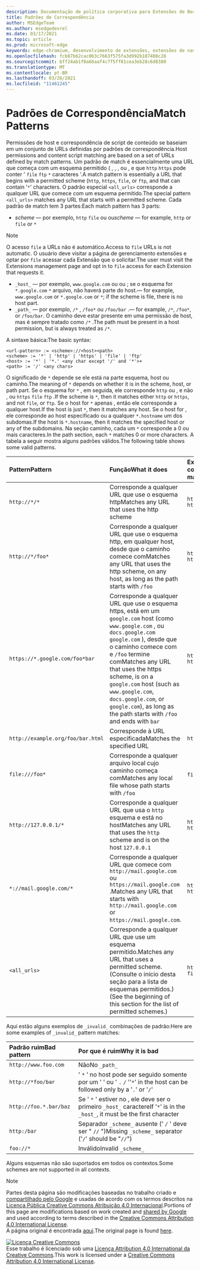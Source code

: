 ```yaml
---
description: Documentação de política corporativa para Extensões de Borda (Chromium).
title: Padrões de Correspondência
author: MSEdgeTeam
ms.author: msedgedevrel
ms.date: 03/17/2021
ms.topic: article
ms.prod: microsoft-edge
keywords: edge-chromium, desenvolvimento de extensões, extensões de navegador, complementos, partner center, desenvolvedor
ms.openlocfilehash: fcb87b62cac063c7663f575fa3d992b187408c28
ms.sourcegitcommit: bff24ab1f0a66aaf4c7f5ff81cea3eb28c6d8380
ms.translationtype: MT
ms.contentlocale: pt-BR
ms.lasthandoff: 03/26/2021
ms.locfileid: "11461245"
---
```

<!-- Copyright A. W. Fuchs

   Licensed under the Apache License, Version 2.0 (the "License");
   you may not use this file except in compliance with the License.
   You may obtain a copy of the License at

       https://www.apache.org/licenses/LICENSE-2.0

   Unless required by applicable law or agreed to in writing, software
   distributed under the License is distributed on an "AS IS" BASIS,
   WITHOUT WARRANTIES OR CONDITIONS OF ANY KIND, either express or implied.
   See the License for the specific language governing permissions and
   limitations under the License.  -->  
# <a name="match-patterns"></a><span data-ttu-id="aab48-104">Padrões de Correspondência</span><span class="sxs-lookup"><span data-stu-id="aab48-104">Match Patterns</span></span>

<span data-ttu-id="aab48-105">Permissões de host e correspondência de script de conteúdo se baseiam em um conjunto de URLs definidas por padrões de correspondência.</span><span class="sxs-lookup"><span data-stu-id="aab48-105">Host permissions and content script matching are based on a set of URLs defined by match patterns.</span></span>  <span data-ttu-id="aab48-106">Um padrão de match é essencialmente uma URL que começa com um esquema permitido ( , , , ou , e que `http` `https` pode conter ' `file` `ftp` `*` caracteres '.</span><span class="sxs-lookup"><span data-stu-id="aab48-106">A match pattern is essentially a URL that begins with a permitted scheme (`http`, `https`, `file`, or `ftp`, and that can contain '`*`' characters.</span></span>  <span data-ttu-id="aab48-107">O padrão especial `<all_urls>` corresponde a qualquer URL que comece com um esquema permitido.</span><span class="sxs-lookup"><span data-stu-id="aab48-107">The special pattern `<all_urls>` matches any URL that starts with a permitted scheme.</span></span>  <span data-ttu-id="aab48-108">Cada padrão de match tem 3 partes:</span><span class="sxs-lookup"><span data-stu-id="aab48-108">Each match pattern has 3 parts:</span></span>  

*   <span data-ttu-id="aab48-109">_scheme_ — por exemplo, `http` `file` ou ou</span><span class="sxs-lookup"><span data-stu-id="aab48-109">_scheme_ — for example, `http` or `file` or</span></span> `*`  

> [!NOTE]
> <span data-ttu-id="aab48-110">O acesso `file` a URLs não é automático.</span><span class="sxs-lookup"><span data-stu-id="aab48-110">Access to `file` URLs is not automatic.</span></span>  <span data-ttu-id="aab48-111">O usuário deve visitar a página de gerenciamento extensões e optar por `file` acessar cada Extensão que o solicitar.</span><span class="sxs-lookup"><span data-stu-id="aab48-111">The user must visit the Extensions management page and opt in to `file` access for each Extension that requests it.</span></span>  

*   `_host_` <span data-ttu-id="aab48-112">— por exemplo, `www.google.com` ou ou ; se o esquema for `*.google.com` `*` arquivo, não haverá parte do host.</span><span class="sxs-lookup"><span data-stu-id="aab48-112">— for example, `www.google.com` or `*.google.com` or `*`; if the scheme is file, there is no host part.</span></span>  
*   `_path_` <span data-ttu-id="aab48-113">— por exemplo, `/*` , `/foo*` ou `/foo/bar` .</span><span class="sxs-lookup"><span data-stu-id="aab48-113">— for example, `/*`, `/foo*`, or `/foo/bar`.</span></span>  <span data-ttu-id="aab48-114">O caminho deve estar presente em uma permissão de host, mas é sempre tratado como `/*` .</span><span class="sxs-lookup"><span data-stu-id="aab48-114">The path must be present in a host permission, but is always treated as `/*`.</span></span>  

<span data-ttu-id="aab48-115">A sintaxe básica:</span><span class="sxs-lookup"><span data-stu-id="aab48-115">The basic syntax:</span></span>  

```shell
<url-pattern> := <scheme>://<host><path>
<scheme> := '*' | 'http' | 'https' | 'file' | 'ftp'
<host> := '*' | '*.' <any char except '/' and '*'>+
<path> := '/' <any chars>
```  

<span data-ttu-id="aab48-116">O significado de `*` depende se ele está na parte esquema, host ou caminho.</span><span class="sxs-lookup"><span data-stu-id="aab48-116">The meaning of `*` depends on whether it is in the scheme, host, or path part.</span></span>  <span data-ttu-id="aab48-117">Se o esquema for `*` , em seguida, ele corresponde `http` ou , e não , ou `https` `file` `ftp` .</span><span class="sxs-lookup"><span data-stu-id="aab48-117">If the scheme is `*`, then it matches either `http` or `https`, and not `file`, or `ftp`.</span></span>  <span data-ttu-id="aab48-118">Se o host for `*` apenas , então ele corresponde a qualquer host.</span><span class="sxs-lookup"><span data-stu-id="aab48-118">If the host is just `*`, then it matches any host.</span></span> <span data-ttu-id="aab48-119">Se o host for , ele corresponde ao host especificado ou a qualquer `*.hostname` um dos subdomas.</span><span class="sxs-lookup"><span data-stu-id="aab48-119">If the host is `*.hostname`, then it matches the specified host or any of the subdomains.</span></span>  <span data-ttu-id="aab48-120">Na seção caminho, cada um `*` corresponde a 0 ou mais caracteres.</span><span class="sxs-lookup"><span data-stu-id="aab48-120">In the path section, each `*` matches 0 or more characters.</span></span>  <span data-ttu-id="aab48-121">A tabela a seguir mostra alguns padrões válidos.</span><span class="sxs-lookup"><span data-stu-id="aab48-121">The following table shows some valid patterns.</span></span>  

| <span data-ttu-id="aab48-122">Pattern</span><span class="sxs-lookup"><span data-stu-id="aab48-122">Pattern</span></span> | <span data-ttu-id="aab48-123">Função</span><span class="sxs-lookup"><span data-stu-id="aab48-123">What it does</span></span> | <span data-ttu-id="aab48-124">Exemplos de URLs correspondentes</span><span class="sxs-lookup"><span data-stu-id="aab48-124">Examples of matching URLs</span></span> |  
|:--- |:--- |:--- |  
| `http://*/*` | <span data-ttu-id="aab48-125">Corresponde a qualquer URL que use o esquema http</span><span class="sxs-lookup"><span data-stu-id="aab48-125">Matches any URL that uses the http scheme</span></span> | `http://www.google.com` `http://example.org/foo/bar.html` |  
| `http://*/foo*` | <span data-ttu-id="aab48-126">Corresponde a qualquer URL que use o esquema http, em qualquer host, desde que o caminho comece com</span><span class="sxs-lookup"><span data-stu-id="aab48-126">Matches any URL that uses the http scheme, on any host, as long as the path starts with</span></span> `/foo` | `http://example.com/foo/bar.html` `http://www.google.com/foo` |  
| `https://*.google.com/foo*bar` | <span data-ttu-id="aab48-127">Corresponde a qualquer URL que use o esquema https, está em um `google.com` host \(como `www.google.com` , ou `docs.google.com` `google.com` \), desde que o caminho comece com e `/foo` termine com</span><span class="sxs-lookup"><span data-stu-id="aab48-127">Matches any URL that uses the https scheme, is on a `google.com` host \(such as `www.google.com`, `docs.google.com`, or `google.com`\), as long as the path starts with `/foo` and ends with</span></span> `bar` | `https://www.google.com/foo/baz/bar` `https://docs.google.com/foobar` |  
| `http://example.org/foo/bar.html` | <span data-ttu-id="aab48-128">Corresponde à URL especificada</span><span class="sxs-lookup"><span data-stu-id="aab48-128">Matches the specified URL</span></span> | `http://example.org/foo/bar.html` |  
|`file:///foo*` | <span data-ttu-id="aab48-129">Corresponde a qualquer arquivo local cujo caminho começa com</span><span class="sxs-lookup"><span data-stu-id="aab48-129">Matches any local file whose path starts with</span></span> `/foo` | `file:///foo/bar.html` `file:///foo` |  
| `http://127.0.0.1/*` | <span data-ttu-id="aab48-130">Corresponde a qualquer URL que usa o `http` esquema e está no host</span><span class="sxs-lookup"><span data-stu-id="aab48-130">Matches any URL that uses the `http` scheme and is on the host</span></span> `127.0.0.1` | `http://127.0.0.1` `http://127.0.0.1/foo/bar.html` |  
| `*://mail.google.com/*` | <span data-ttu-id="aab48-131">Corresponde a qualquer URL que comece com `http://mail.google.com` ou `https://mail.google.com` .</span><span class="sxs-lookup"><span data-stu-id="aab48-131">Matches any URL that starts with `http://mail.google.com` or `https://mail.google.com`.</span></span> | `http://mail.google.com/foo/baz/bar` `https://mail.google.com/foobar` |  
| `<all_urls>` | <span data-ttu-id="aab48-132">Corresponde a qualquer URL que use um esquema permitido.</span><span class="sxs-lookup"><span data-stu-id="aab48-132">Matches any URL that uses a permitted scheme.</span></span> <span data-ttu-id="aab48-133">\(Consulte o início desta seção para a lista de esquemas permitidos.\)</span><span class="sxs-lookup"><span data-stu-id="aab48-133">\(See the beginning of this section for the list of permitted schemes.\)</span></span> | `http://example.org/foo/bar.html` `file:///bar/baz.html` |  

<span data-ttu-id="aab48-134">Aqui estão alguns exemplos de `_invalid_` combinações de padrão:</span><span class="sxs-lookup"><span data-stu-id="aab48-134">Here are some examples of `_invalid_` pattern matches:</span></span>

| <span data-ttu-id="aab48-135">Padrão ruim</span><span class="sxs-lookup"><span data-stu-id="aab48-135">Bad pattern</span></span> | <span data-ttu-id="aab48-136">Por que é ruim</span><span class="sxs-lookup"><span data-stu-id="aab48-136">Why it is bad</span></span> |  
|:--- |:--- |  
| `http://www.foo.com` | <span data-ttu-id="aab48-137">Não</span><span class="sxs-lookup"><span data-stu-id="aab48-137">No</span></span> `_path_` |  
| `http://*foo/bar` | <span data-ttu-id="aab48-138">' `*` ' no host pode ser seguido somente por um ' ' ou ' `.` `/` '</span><span class="sxs-lookup"><span data-stu-id="aab48-138">'`*`' in the host can be followed only by a '`.`' or '`/`'</span></span> |  
| `http://foo.*.bar/baz` | <span data-ttu-id="aab48-139">Se ' `*` ' estiver no , ele deve ser o primeiro `_host_` caractere</span><span class="sxs-lookup"><span data-stu-id="aab48-139">If '`*`' is in the `_host_`, it must be the first character</span></span> |  
| `http:/bar` | <span data-ttu-id="aab48-140">Separador `_scheme_` ausente \(' `/` ' deve ser " `//` "\)</span><span class="sxs-lookup"><span data-stu-id="aab48-140">Missing `_scheme_` separator \('`/`' should be "`//`"\)</span></span> |  
| `foo://*` | <span data-ttu-id="aab48-141">Inválido</span><span class="sxs-lookup"><span data-stu-id="aab48-141">Invalid</span></span> `_scheme_` |  

<span data-ttu-id="aab48-142">Alguns esquemas não são suportados em todos os contextos.</span><span class="sxs-lookup"><span data-stu-id="aab48-142">Some schemes are not supported in all contexts.</span></span>

> [!NOTE]
> <span data-ttu-id="aab48-143">Partes desta página são modificações baseadas no trabalho criado e [compartilhado pelo Google][GoogleSitePolicies] e usadas de acordo com os termos descritos na [Licença Pública Creative Commons Atribuição 4.0 Internacional][CCA4IL].</span><span class="sxs-lookup"><span data-stu-id="aab48-143">Portions of this page are modifications based on work created and [shared by Google][GoogleSitePolicies] and used according to terms described in the [Creative Commons Attribution 4.0 International License][CCA4IL].</span></span>  
> <span data-ttu-id="aab48-144">A página original é encontrada [aqui](https://developer.chrome.com/extensions/match_patterns).</span><span class="sxs-lookup"><span data-stu-id="aab48-144">The original page is found [here](https://developer.chrome.com/extensions/match_patterns).</span></span>  

[![Licença Creative Commons][CCby4Image]][CCA4IL]  
<span data-ttu-id="aab48-146">Esse trabalho é licenciado sob uma [Licença Attribution 4.0 International da Creative Commons][CCA4IL].</span><span class="sxs-lookup"><span data-stu-id="aab48-146">This work is licensed under a [Creative Commons Attribution 4.0 International License][CCA4IL].</span></span>  

[CCA4IL]: https://creativecommons.org/licenses/by/4.0  
[CCby4Image]: https://i.creativecommons.org/l/by/4.0/88x31.png  
[GoogleSitePolicies]: https://developers.google.com/terms/site-policies  
